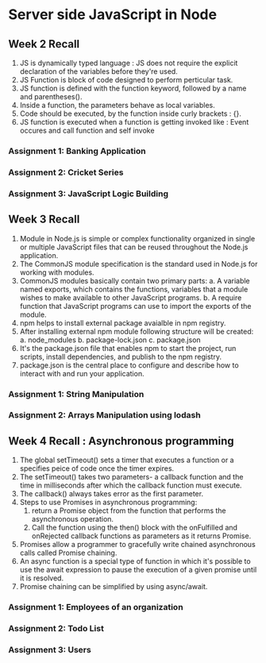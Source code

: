 # Server side JavaScript in Node


## Week 2 Recall

1. JS is dynamically typed language : JS does not require the explicit declaration of the variables before they're used.
2. JS Function is block of code designed to perform perticular task.
3. JS function is defined with the function keyword, followed by a name and parentheses().
4. Inside a function, the parameters behave as local variables.
5. Code should be executed, by the function inside curly brackets : {}.
6. JS function is executed when a function is getting invoked like : Event occures and call function and self invoke

### Assignment 1: Banking Application

### Assignment 2: Cricket Series

### Assignment 3: JavaScript Logic Building


## Week 3 Recall

1. Module in Node.js is simple or complex functionality organized in single or multiple JavaScript files that can be reused throughout the Node.js application.
2. The CommonJS module specification is the standard used in Node.js for working with modules.
3. CommonJS modules basically contain two primary parts:
    a. A variable named exports, which contains the functions, variables that a module wishes to make available to other JavaScript programs.
    b. A require function that JavaScript programs can use to import the exports of the module.
4. npm helps to install external package avaialble in npm registry.
5. After installing external npm module following structure will be created:
    a. node_modules
    b. package-lock.json
    c. package.json
6. It's the package.json file that enables npm to start the project, run scripts, install dependencies, and publish to the npm registry.
7. package.json is the central place to configure and describe how to interact with and run your application.

### Assignment 1: String Manipulation

### Assignment 2: Arrays Manipulation using lodash

## Week 4 Recall : Asynchronous programming

1. The global setTimeout() sets a timer that executes a function or a specifies peice of code once the timer expires.
2. The setTimeout() takes two parameters- a callback function and the time in milliseconds after which the callback function must execute.
3. The callback() always takes error as the first parameter.
4. Steps to use Promises in asynchronous programming:
    1. return a Promise object from the function that performs the asynchronous operation.
    2. Call the function using the then() block with the onFulfilled and onRejected callback functions as parameters as it returns Promise.
5. Promises allow a programmer to gracefully write chained asynchronous calls called Promise chaining.
6.  An async function is a special type of function in which it's possible to use the await expression to pause the execution of a given promise until it is resolved.
7. Promise chaining can be simplified by using async/await.


### Assignment 1: Employees of an organization

### Assignment 2: Todo List

### Assignment 3: Users
